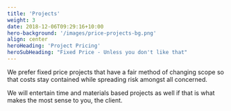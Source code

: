 ```yaml
---
title: 'Projects'
weight: 3
date: 2018-12-06T09:29:16+10:00
hero-background: '/images/price-projects-bg.png'
align: center
heroHeading: 'Project Pricing'
heroSubHeading: "Fixed Price - Unless you don't like that"
---
```


We prefer fixed price projects that have a fair method of changing scope so that costs stay contained while spreading risk amongst all concerned.

We will entertain time and materials based projects as well if that is what makes the most sense to you, the client.
